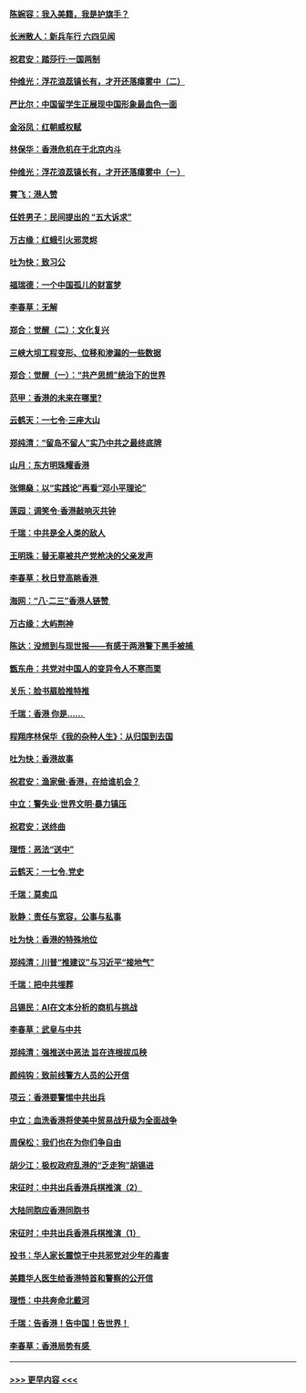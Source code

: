 #### [陈婉容：我入美籍，我是护旗手？](../pages/nsc993/n11487908.md?t=08301644) 
#### [长洲散人：新兵车行 六四见闻](../pages/nsc993/n11487729.md?t=08301644) 
#### [祝君安：踏莎行‧一国两制](../pages/nsc993/n11487699.md?t=08301644) 
#### [仲维光：浮花浪蕊镇长有，才开还落瘴雾中（二）](../pages/nsc993/n11483286.md?t=08301644) 
#### [严比尔：中国留学生正展现中国形象最血色一面](../pages/nsc993/n11485145.md?t=08301644) 
#### [金浴凤：红朝威权赋](../pages/nsc993/n11485191.md?t=08301644) 
#### [林保华：香港危机在于北京内斗](../pages/nsc993/n11484593.md?t=08301644) 
#### [仲维光：浮花浪蕊镇长有，才开还落瘴雾中（ㄧ）](../pages/nsc993/n11483259.md?t=08301644) 
#### [霄飞：港人赞](../pages/nsc993/n11482957.md?t=08301644) 
#### [任姓男子：民间提出的 “五大诉求”](../pages/nsc993/n11482897.md?t=08301644) 
#### [万古缘：红蛾引火邪灵烬](../pages/nsc993/n11482886.md?t=08301644) 
#### [吐为快：致习公](../pages/nsc993/n11482867.md?t=08301644) 
#### [福瑞德：一个中国孤儿的财富梦](../pages/nsc993/n11482817.md?t=08301644) 
#### [李春草：无解](../pages/nsc993/n11482791.md?t=08301644) 
#### [郑合：觉醒（二）：文化复兴](../pages/nsc993/n11478025.md?t=08301644) 
#### [三峡大坝工程变形、位移和渗漏的一些数据](../pages/nsc993/n11478232.md?t=08301644) 
#### [郑合：觉醒（一）：“共产思想”统治下的世界](../pages/nsc993/n11477663.md?t=08301644) 
#### [范甲：香港的未来在哪里?](../pages/nsc993/n11477249.md?t=08301644) 
#### [云鹤天：一七令·三座大山](../pages/nsc993/n11477192.md?t=08301644) 
#### [郑纯清：“留岛不留人”实乃中共之最终底牌](../pages/nsc993/n11476160.md?t=08301644) 
#### [山月：东方明珠耀香港](../pages/nsc993/n11476077.md?t=08301644) 
#### [张翎燊：以“实践论”再看“邓小平理论”](../pages/nsc993/n11475733.md?t=08301644) 
#### [莲园：调笑令‧香港敲响灭共钟](../pages/nsc993/n11475723.md?t=08301644) 
#### [千瑞：中共是全人类的敌人](../pages/nsc993/n11475329.md?t=08301644) 
#### [王明珠：替无辜被共产党枪决的父亲发声](../pages/nsc993/n11474570.md?t=08301644) 
#### [李春草：秋日登高眺香港 ](../pages/nsc993/n11474491.md?t=08301644) 
#### [海网：“八·二三”香港人链赞 ](../pages/nsc993/n11474538.md?t=08301644) 
#### [万古缘：大屿荆神](../pages/nsc993/n11474401.md?t=08301644) 
#### [陈达：没想到与现世报——有感于两港警下黑手被捕 ](../pages/nsc993/n11472557.md?t=08301644) 
#### [甑东舟：共党对中国人的变异令人不寒而栗](../pages/nsc993/n11472496.md?t=08301644) 
#### [关乐：脸书扇脸推特推](../pages/nsc993/n11472488.md?t=08301644) 
#### [千瑞：香港  你是…… ](../pages/nsc993/n11472459.md?t=08301644) 
#### [程翔序林保华《我的杂种人生》：从归国到去国](../pages/nsc993/n11472369.md?t=08301644) 
#### [吐为快：香港故事](../pages/nsc993/n11471931.md?t=08301644) 
#### [祝君安：渔家傲‧香港，在给谁机会？](../pages/nsc993/n11469718.md?t=08301644) 
#### [中立：警失业‧世界文明‧暴力镇压](../pages/nsc993/n11467566.md?t=08301644) 
#### [祝君安：送终曲](../pages/nsc993/n11467546.md?t=08301644) 
#### [理悟：恶法“送中”](../pages/nsc993/n11467290.md?t=08301644) 
#### [云鹤天：一七令.党史](../pages/nsc993/n11464122.md?t=08301644) 
#### [千瑞：莫卖瓜](../pages/nsc993/n11463014.md?t=08301644) 
#### [耿静：责任与宽容，公事与私事](../pages/nsc993/n11462810.md?t=08301644) 
#### [吐为快：香港的特殊地位](../pages/nsc993/n11462562.md?t=08301644) 
#### [郑纯清：川普“推建议”与习近平“接地气”](../pages/nsc993/n11461683.md?t=08301644) 
#### [千瑞：把中共埋葬](../pages/nsc993/n11461658.md?t=08301644) 
#### [吕锡民：AI在文本分析的商机与挑战](../pages/nsc993/n11460607.md?t=08301644) 
#### [李春草：武皇与中共](../pages/nsc993/n11460589.md?t=08301644) 
#### [郑纯清：强推送中恶法 旨在连根拔瓜秧](../pages/nsc993/n11460526.md?t=08301644) 
#### [颜纯钩：致前线警方人员的公开信](../pages/nsc993/n11459564.md?t=08301644) 
#### [项云：香港要警惕中共出兵](../pages/nsc993/n11459530.md?t=08301644) 
#### [中立：血洗香港将使美中贸易战升级为全面战争](../pages/nsc993/n11459717.md?t=08301644) 
#### [周保松：我们也在为你们争自由](../pages/nsc993/n11459087.md?t=08301644) 
#### [胡少江：极权政府乱港的“乏走狗”胡锡进](../pages/nsc993/n11459051.md?t=08301644) 
#### [宋征时：中共出兵香港兵棋推演（2）](../pages/nsc993/n11458306.md?t=08301644) 
#### [大陆同胞应香港同胞书](../pages/nsc993/n11457241.md?t=08301644) 
#### [宋征时：中共出兵香港兵棋推演（1）](../pages/nsc993/n11455979.md?t=08301644) 
#### [投书：华人家长震惊于中共邪党对少年的毒害](../pages/nsc993/n11454664.md?t=08301644) 
#### [美籍华人医生给香港特首和警察的公开信](../pages/nsc993/n11454599.md?t=08301644) 
#### [理悟：中共奔命北戴河](../pages/nsc993/n11454254.md?t=08301644) 
#### [千瑞：告香港！告中国！告世界！](../pages/nsc993/n11452639.md?t=08301644) 
#### [李春草：香港局势有感 ](../pages/nsc993/n11452364.md?t=08301644) 

----
#### [ >>> 更早内容 <<< ](../indexes/nsc993-earlier.md)
